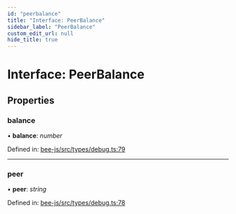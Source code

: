 ```yaml
---
id: "peerbalance"
title: "Interface: PeerBalance"
sidebar_label: "PeerBalance"
custom_edit_url: null
hide_title: true
---
```


# Interface: PeerBalance

## Properties

### balance

• **balance**: *number*

Defined in: [bee-js/src/types/debug.ts:79](https://github.com/ethersphere/bee-js/blob/0ac3a7d/src/types/debug.ts#L79)

___

### peer

• **peer**: *string*

Defined in: [bee-js/src/types/debug.ts:78](https://github.com/ethersphere/bee-js/blob/0ac3a7d/src/types/debug.ts#L78)
